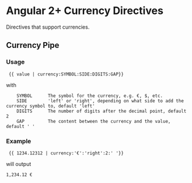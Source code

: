 # Angular 2+ Currency Directives

Directives that support currencies.

## Currency Pipe

### Usage
```
 {{ value | currency:SYMBOL:SIDE:DIGITS:GAP}}
```

with
```
    SYMBOL      The symbol for the currency, e.g. €, $, etc.
    SIDE        'left' or 'right', depending on what side to add the currency symbol to, default 'left'
    DIGITS      The number of digits after the decimal point, default 2
    GAP         The content between the currency and the value, default ' '
```

### Example
```
 {{ 1234.12312 | currency:'€':'right':2:' '}}
```

will output
```
1,234.12 €
```